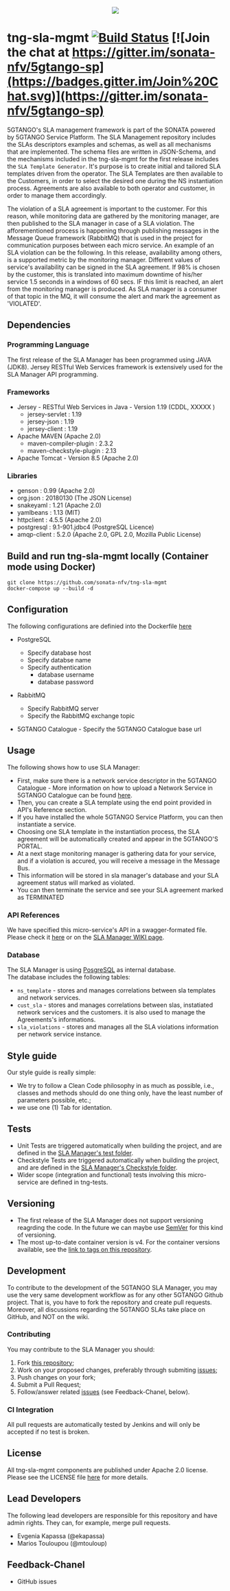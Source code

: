<p align="center"><img src="https://github.com/sonata-nfv/tng-api-gtw/wiki/images/sonata-5gtango-logo-500px.png" /></p>

# tng-sla-mgmt [![Build Status](https://jenkins.sonata-nfv.eu/buildStatus/icon?job=tng-sla-mgmt/master)](https://jenkins.sonata-nfv.eu/job/tng-sla-mgmt/job/master/)   [![Join the chat at https://gitter.im/sonata-nfv/5gtango-sp](https://badges.gitter.im/Join%20Chat.svg)](https://gitter.im/sonata-nfv/5gtango-sp)

5GTANGO's SLA management framework is part of the SONATA powered by 5GTANGO Service Platform. The SLA Management repository includes the SLAs descriptors
examples and schemas, as well as all mechanisms that are implemented. The schema files are written in JSON-Schema, and the mechanisms included in the
tng-sla-mgmt for the first release includes the `SLA Template Generator`. It's purpose is to create initial and tailored SLA templates driven from the operator.
The SLA Templates are then available to the Customers, in order to select the desired one during the NS instantiation process. Agreements are also available
to both operator and customer, in order to manage them accordingly.

The violation of a SLA agreement is important to the customer. For this reason, while monitoring data are gathered by the monitoring manager, are then published
to the SLA manager in case of a SLA violation. The afforementioned process is happening through publishing messages in the Message Queue framework (RabbitMQ) that is
used in the project for communication purposes between each micro service. An example of an SLA violation can be the following. In this release, availability among others,
is a supported metric by the monitoring manager. Different values of service's availability can be signed in the SLA agreement. If 98% is chosen by the customer, 
this is translated into maximum downtime of his/her service 1.5 seconds in a windows of 60 secs. IF this limit is reached, an alert from the monitoring manager is produced.
As SLA manager is a consumer of that topic in the MQ, it will consume the alert and mark the agreement as 'VIOLATED'.
 
## Dependencies

### Programming Language
The first release of the SLA Manager has been programmed using JAVA (JDK8). Jersey RESTful Web Services framework is extensively used for the SLA Manager API programming.

### Frameworks
*  Jersey - RESTful Web Services in Java - Version 1.19 (CDDL, XXXXX )
    *  jersey-servlet : 1.19
	*  jersey-json : 1.19
	*  jersey-client : 1.19
*  Apache MAVEN  (Apache 2.0)
    *  maven-compiler-plugin : 2.3.2
	*  maven-checkstyle-plugin : 2.13
*  Apache Tomcat - Version 8.5  (Apache 2.0)
	
### Libraries
*  genson : 0.99 (Apache 2.0)
*  org.json : 20180130 (The JSON License)
*  snakeyaml : 1.21 (Apache 2.0)
*  yamlbeans : 1.13 (MIT)
*  httpclient : 4.5.5 (Apache 2.0)
*  postgresql : 9.1-901.jdbc4 (PostgreSQL Licence)
*  amqp-client :  5.2.0 (Apache 2.0, GPL 2.0, Mozilla Public License)

## Build and run tng-sla-mgmt locally (Container mode using Docker)

```
git clone https://github.com/sonata-nfv/tng-sla-mgmt
docker-compose up --build -d
```


## Configuration

The following configurations are definied into the Dockerfile [here](https://github.com/sonata-nfv/tng-sla-mgmt/blob/master/sla-template-generator/Dockerfile)
*  PostgreSQL 
    *  Specify database host
	*  Specify databse name
	*  Specify authentication
	    *  database username
		*  database password
*  RabbitMQ
    *  Specify RabbitMQ server
	*  Specify the RabbitMQ exchange topic
	
*  5GTANGO Catalogue - Specify the 5GTANGO Catalogue base url


## Usage

The following shows how to use SLA Manager: 

* First, make sure there is a network service descriptor in the 5GTANGO Catalogue - More information on how to upload a Network Service in 5GTANGO Catalogue
 can be found [here](https://github.com/sonata-nfv/tng-cat).
* Then, you can create a SLA template using the end point provided in API's Reference section.
* If you have installed the whole 5GTANGO Service Platform, you can then instantiate a service.
* Choosing one SLA template in the instantiation process, the SLA agreement will be automatically created and appear in the 5GTANGO'S PORTAL.
* At a next stage monitoring manager is gathering data for your service, and if a violation is accured, you will receive a message in the Message Bus.
* This information will be stored in sla manager's database and your SLA agreement status will marked as violated.
* You can then terminate the service and see your SLA agreement marked as TERMINATED

### API References

We have specified this micro-service's API in a swagger-formated file. Please check it [here](https://github.com/sonata-nfv/tng-sla-mgmt/blob/master/doc/sla_rest_api_model.json) 
or on the [SLA Manager WIKI page](https://github.com/sonata-nfv/tng-sla-mgmt/wiki/API-Specification).

### Database

The SLA Manager is using [PosgreSQL](https://www.postgresql.org/) as internal database.  
The database includes the following tables:     
*  `ns_template` - stores and manages correlations between sla templates and network services.
*  `cust_sla` - stores and manages correlations between slas, instatiated network services and the customers. it is also used to manage the Agreements's informations.
*  `sla_violations` - stores and manages all the SLA violations information per network service instance.


## Style guide

Our style guide is really simple:
*  We try to follow a Clean Code philosophy in as much as possible, i.e., classes and methods should do one thing only, have the least number of parameters possible, etc.;
*  we use one (1) Tab for identation.

## Tests
*  Unit Tests are triggered automatically when building the project, and are defined in the [SLA Manager's test folder](https://github.com/ekapassa/tng-sla-mgmt/tree/master/sla-template-generator/src/test/java/eu/tng).
*  Checkstyle Tests are triggered automatically when building the project, and are defined in the [SLA Manager's Checkstyle folder](https://github.com/ekapassa/tng-sla-mgmt/tree/master/sla-template-generator/src/main/resources/Checkstyle).
*  Wider scope (integration and functional) tests involving this micro-service are defined in tng-tests.


## Versioning
*  The first release of the SLA Manager does not support versioning reagrding the code. In the future we can maybe use [SemVer](http://semver.org/) for this kind of versioning.
*  The most up-to-date container version is v4. For the container versions available, see the [link to tags on this repository](https://github.com/sonata-nfv/tng-sla-mgmt/releases).
	
## Development

To contribute to the development of the 5GTANGO SLA Manager, you may use the very same development workflow as for any other 5GTANGO Github project. That is, you have to fork the repository and create pull requests. Moreover, all discussions regarding the 5GTANGO SLAs take place on GitHub, and NOT on the wiki.

### Contributing

You may contribute to the SLA Manager you should:

1. Fork [this repository](https://github.com/sonata-nfv/tng-sla-mgmt);
2. Work on your proposed changes, preferably through submiting [issues](https://github.com/sonata-nfv/tng-sla-mgmt/issues);
3. Push changes on your fork;
3. Submit a Pull Request;
4. Follow/answer related [issues](https://github.com/sonata-nfv/tng-sla-mgmt/issues) (see Feedback-Chanel, below).

### CI Integration

All pull requests are automatically tested by Jenkins and will only be accepted if no test is broken.

## License
All tng-sla-mgmt components are published under Apache 2.0 license. Please see the LICENSE file [here](https://github.com/ekapassa/tng-sla-mgmt/blob/master/LICENSE) for more details.

## Lead Developers

The following lead developers are responsible for this repository and have admin rights. They can, for example, merge pull requests.
*  Evgenia Kapassa (@ekapassa)
*  Marios Touloupou (@mtouloup)

## Feedback-Chanel
* GitHub issues

